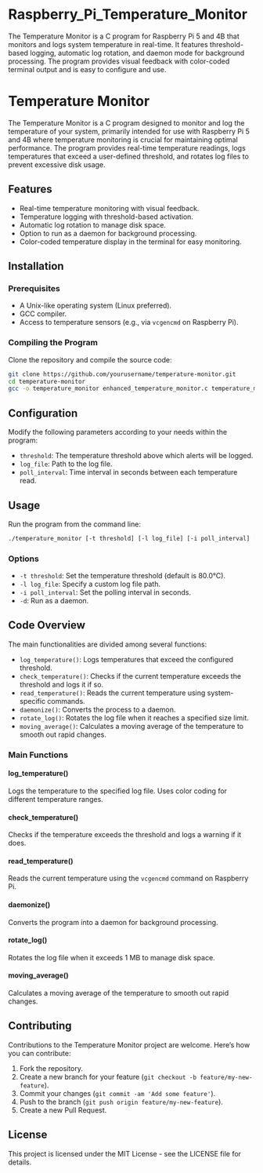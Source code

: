 # Raspberry_Pi_Temperature_Monitor
The Temperature Monitor is a C program for Raspberry Pi 5 and 4B that monitors and logs system temperature in real-time. It features threshold-based logging, automatic log rotation, and daemon mode for background processing. The program provides visual feedback with color-coded terminal output and is easy to configure and use.

# Temperature Monitor

The Temperature Monitor is a C program designed to monitor and log the temperature of your system, primarily intended for use with Raspberry Pi 5 and 4B where temperature monitoring is crucial for maintaining optimal performance. The program provides real-time temperature readings, logs temperatures that exceed a user-defined threshold, and rotates log files to prevent excessive disk usage.

## Features

- Real-time temperature monitoring with visual feedback.
- Temperature logging with threshold-based activation.
- Automatic log rotation to manage disk space.
- Option to run as a daemon for background processing.
- Color-coded temperature display in the terminal for easy monitoring.

## Installation

### Prerequisites

- A Unix-like operating system (Linux preferred).
- GCC compiler.
- Access to temperature sensors (e.g., via `vcgencmd` on Raspberry Pi).

### Compiling the Program

Clone the repository and compile the source code:

```bash
git clone https://github.com/yourusername/temperature-monitor.git
cd temperature-monitor
gcc -o temperature_monitor enhanced_temperature_monitor.c temperature_monitor.c -lm
```

## Configuration

Modify the following parameters according to your needs within the program:

- `threshold`: The temperature threshold above which alerts will be logged.
- `log_file`: Path to the log file.
- `poll_interval`: Time interval in seconds between each temperature read.

## Usage

Run the program from the command line:

```bash
./temperature_monitor [-t threshold] [-l log_file] [-i poll_interval] [-d]
```

### Options

- `-t threshold`: Set the temperature threshold (default is 80.0°C).
- `-l log_file`: Specify a custom log file path.
- `-i poll_interval`: Set the polling interval in seconds.
- `-d`: Run as a daemon.

## Code Overview

The main functionalities are divided among several functions:

- `log_temperature()`: Logs temperatures that exceed the configured threshold.
- `check_temperature()`: Checks if the current temperature exceeds the threshold and logs it if so.
- `read_temperature()`: Reads the current temperature using system-specific commands.
- `daemonize()`: Converts the process to a daemon.
- `rotate_log()`: Rotates the log file when it reaches a specified size limit.
- `moving_average()`: Calculates a moving average of the temperature to smooth out rapid changes.

### Main Functions

#### log_temperature()

Logs the temperature to the specified log file. Uses color coding for different temperature ranges.

#### check_temperature()

Checks if the temperature exceeds the threshold and logs a warning if it does.

#### read_temperature()

Reads the current temperature using the `vcgencmd` command on Raspberry Pi.

#### daemonize()

Converts the program into a daemon for background processing.

#### rotate_log()

Rotates the log file when it exceeds 1 MB to manage disk space.

#### moving_average()

Calculates a moving average of the temperature to smooth out rapid changes.

## Contributing

Contributions to the Temperature Monitor project are welcome. Here’s how you can contribute:

1. Fork the repository.
2. Create a new branch for your feature (`git checkout -b feature/my-new-feature`).
3. Commit your changes (`git commit -am 'Add some feature'`).
4. Push to the branch (`git push origin feature/my-new-feature`).
5. Create a new Pull Request.

## License

This project is licensed under the MIT License - see the LICENSE file for details.

